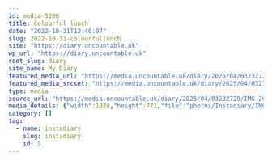 ```yaml
---
id: media-5286
title: Colourful lunch
date: "2022-10-31T12:40:07"
slug: 2022-10-31-colourfullunch
site: "https://diary.uncountable.uk"
wp_url: "https://diary.uncountable.uk"
root_slug: diary
site_name: My Diary
featured_media_url: "https://media.uncountable.uk/diary/2025/04/03232729/IMG-20221031-WA0001.webp"
featured_media_srcset: "https://media.uncountable.uk/diary/2025/04/03232729/IMG-20221031-WA0001-300x226.webp 300w, https://media.uncountable.uk/diary/2025/04/03232729/IMG-20221031-WA0001-150x150.webp 150w, https://media.uncountable.uk/diary/2025/04/03232729/IMG-20221031-WA0001-640x482.webp 640w, https://media.uncountable.uk/diary/2025/04/03232729/IMG-20221031-WA0001.webp 1024w"
type: media
source_url: "https://media.uncountable.uk/diary/2025/04/03232729/IMG-20221031-WA0001.webp"
media_details: {"width":1024,"height":771,"file":"photos/Instadiary/IMG-20221031-WA0001.webp","filesize":91210,"sizes":{"medium":{"file":"IMG-20221031-WA0001-300x226.webp","width":300,"height":226,"filesize":19280,"mime_type":"image/webp","source_url":"https://media.uncountable.uk/diary/2025/04/03232729/IMG-20221031-WA0001-300x226.webp"},"thumbnail":{"file":"IMG-20221031-WA0001-150x150.webp","width":150,"height":150,"filesize":8974,"mime_type":"image/webp","source_url":"https://media.uncountable.uk/diary/2025/04/03232729/IMG-20221031-WA0001-150x150.webp"},"mobwidth":{"file":"IMG-20221031-WA0001-640x482.webp","width":640,"height":482,"filesize":48956,"mime_type":"image/webp","source_url":"https://media.uncountable.uk/diary/2025/04/03232729/IMG-20221031-WA0001-640x482.webp"},"full":{"file":"IMG-20221031-WA0001.webp","width":1024,"height":771,"mime_type":"image/webp","source_url":"https://media.uncountable.uk/diary/2025/04/03232729/IMG-20221031-WA0001.webp"}},"image_meta":{"aperture":"0","credit":"","camera":"","caption":"","created_timestamp":"0","copyright":"","focal_length":"0","iso":"0","shutter_speed":"0","title":"","orientation":"0","keywords":[]}}
category: []
tag:
  - name: instadiary
    slug: instadiary
    id: 5
---
```


